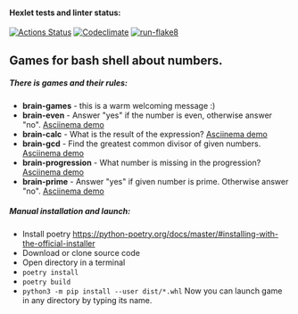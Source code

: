 #### Hexlet tests and linter status:
[![Actions Status](https://github.com/odhako/python-project-lvl1/workflows/hexlet-check/badge.svg)](https://github.com/odhako/python-project-lvl1/actions)
[![Codeclimate](https://api.codeclimate.com/v1/badges/a99a88d28ad37a79dbf6/maintainability)](https://codeclimate.com/github/codeclimate/codeclimate/maintainability)
[![run-flake8](https://github.com/odhako/python-project-lvl1/actions/workflows/run-flake8.yml/badge.svg)](https://github.com/odhako/python-project-lvl1/actions/workflows/run-flake8.yml)

## Games for bash shell about numbers.

##### There is games and their rules:

- **brain-games** - this is a warm welcoming message :)
- **brain-even** - Answer "yes" if the number is even, otherwise answer "no". [Asciinema demo](https://asciinema.org/a/5o9UoB61LuzFlBa3NkXxBnyqz)
- **brain-calc** - What is the result of the expression? [Asciinema demo](https://asciinema.org/a/Q6mmg66bNFCLGxmsRJlrI2btr)
- **brain-gcd** - Find the greatest common divisor of given numbers. [Asciinema demo](https://asciinema.org/a/dbd9YQozgeRA2ycynS9BrQjOh)
- **brain-progression** - What number is missing in the progression? [Asciinema demo](https://asciinema.org/a/iJRlvq1wdLBZWFhCDO6Ju1KDC)
- **brain-prime** - Answer "yes" if given number is prime. Otherwise answer "no". [Asciinema demo](https://asciinema.org/a/Ai5EWOTJpQQfeGhTcyBxvIS9A)

##### Manual installation and launch:
- Install poetry https://python-poetry.org/docs/master/#installing-with-the-official-installer
- Download or clone source code
- Open directory in a terminal
- `poetry install`
- `poetry build`
- `python3 -m pip install --user dist/*.whl`
Now you can launch game in any directory by typing its name.
